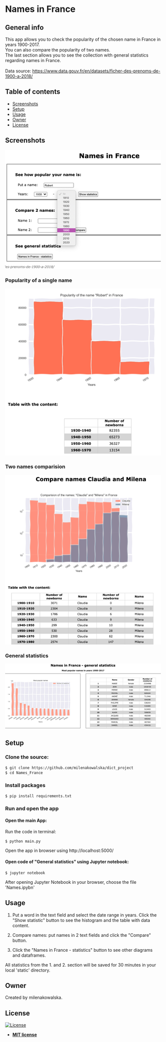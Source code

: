 # Names in France

## General info
This app allows you to check the popularity of the chosen name in France in years 1900-2017. \
You can also compare the popularity of two names. \
The last section allows you to see the collection with general statistics regarding names in France. \
 \
Data source: https://www.data.gouv.fr/en/datasets/ficher-des-prenoms-de-1900-a-2018/

## Table of contents
* [Screenshots](#screenshots)
* [Setup](#setup)
* [Usage](#usage)
* [Owner](#owner)
* [License](#license)

## Screenshots
![Screenshot1](./img/Screenshot1.png)
### Popularity of a single name
![Screenshot2](./img/Screenshot2.png)
### Two names comparision
![Screenshot3](./img/Screenshot3.png)
### General statistics
![Screenshot4](./img/Screenshot4.png)

## Setup
### Clone the source:

```shell
$ git clone https://github.com/milenakowalska/dict_project
$ cd Names_France
```
### Install packages

```shell
$ pip install requirements.txt
```
### Run and open the app

#### Open the main App:

Run the code in terminal:

```shell
$ python main.py
```
Open the app in browser using http://localhost:5000/

#### Open code of "General statistics" using Jupyter notebook:

```shell
$ jupyter notebook
```
After opening Jupyter Notebook in your browser, choose the file 'Names.ipybn'

## Usage
1. Put a word in the text field and select the date range in years. Click the "Show statistic" button to see the histogram and the table with data content.

2. Compare names: put names in 2 text fields and click the "Compare" button.

3. Click the "Names in France - statistics" button to see other diagrams and dataframes.

All statistics from the 1. and 2. section will be saved for 30 minutes in your local 'static' directory.

## Owner
Created by milenakowalska.

## License
[![License](http://img.shields.io/:license-mit-blue.svg?style=flat-square)](http://badges.mit-license.org)

- **[MIT license](http://opensource.org/licenses/mit-license.php)**
